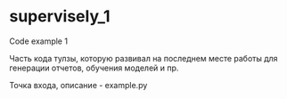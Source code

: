 # supervisely_1
Code example 1


Часть кода тулзы, которую развивал на последнем месте работы для генерации отчетов, обучения моделей и пр.

Точка входа, описание - example.py
